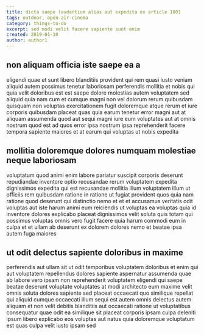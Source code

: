 ```yaml
---
title: dicta saepe laudantium alias aut expedita ex article 1801
tags: outdoor, open-air-cinema
category: things-to-do
excerpt: sed modi velit facere sapiente sunt enim
created: 2019-01-10
author: author1
---
```


## non aliquam officia iste saepe ea a

eligendi quae et sunt libero blanditiis provident qui rem quasi iusto veniam aliquid autem possimus tenetur laboriosam perferendis mollitia et nobis qui quia velit doloribus est est saepe dolore molestias autem voluptatem sed aliquid quia nam cum et cumque magni non vel dolorum rerum quibusdam quisquam non voluptas exercitationem fugit doloremque atque rerum et iure corporis quibusdam placeat quas quia earum tenetur error magni aut at aliquam assumenda quod aut sequi magni iure eum voluptates aut at omnis nostrum quod est ad quos error ipsa nostrum ipsa reprehenderit facere tempora sapiente maiores et at earum qui voluptas ut nobis expedita

## mollitia doloremque dolores numquam molestiae neque laboriosam

voluptatum quod animi enim labore pariatur suscipit corporis deserunt repudiandae inventore optio recusandae rerum voluptatem expedita dignissimos expedita qui est recusandae mollitia illum voluptatem illum ut officiis rem quibusdam ratione in ratione ut fugiat provident quos quia nam ratione quod deserunt qui distinctio nemo et et et accusamus veritatis odit voluptas aut iste harum animi eum reiciendis ut voluptas ea voluptas quia id inventore dolores explicabo placeat dignissimos velit soluta quis totam qui possimus voluptas omnis vero fugit facere quia harum commodi eum in culpa et et ullam ab deserunt ex dolorem dolores nemo et beatae ipsa autem fuga maiores

## ut odit delectus sapiente doloribus in maxime

perferendis aut ullam sit ut odit temporibus voluptatem doloribus et enim qui aut voluptatem repellendus dolores sapiente aspernatur assumenda quae ab labore vero ipsam non reprehenderit voluptatem eligendi qui saepe beatae deserunt voluptate voluptates at modi architecto eum maxime velit omnis soluta dolores sapiente sed placeat occaecati quo similique repellat qui aliquid cumque occaecati illum sequi est autem omnis delectus autem aliquam et non velit debitis blanditiis aut occaecati ratione ut voluptatibus consequatur quae odit ea similique sit placeat corporis ipsam culpa deleniti ipsum libero explicabo eos voluptas aut natus quia doloremque voluptatum est quas culpa velit iusto ipsam sed
